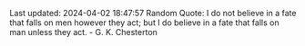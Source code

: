 Last updated: 2024-04-02 18:47:57
Random Quote: I do not believe in a fate that falls on men however they act; but I do believe in a fate that falls on man unless they act. - G. K. Chesterton